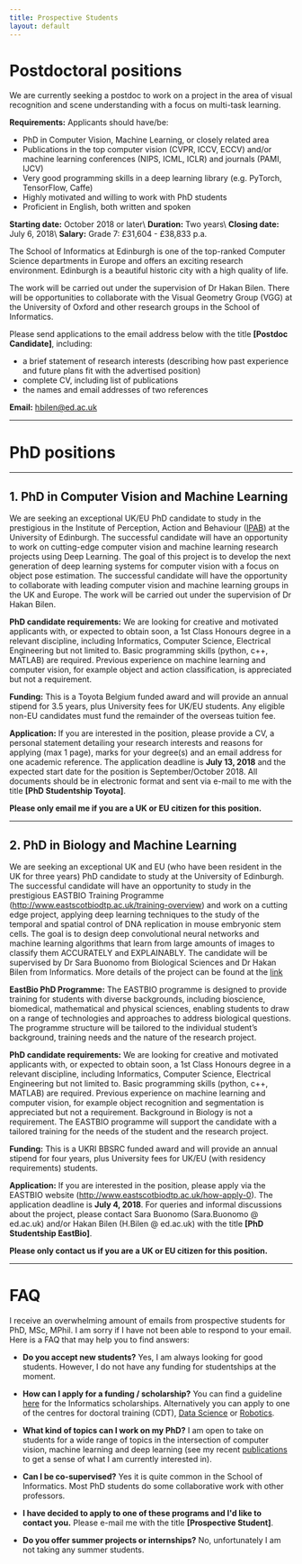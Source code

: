 ```yaml
---
title: Prospective Students 
layout: default
---
```


# Postdoctoral positions
We are currently seeking a postdoc to work on a project in the area of visual recognition and scene understanding with a focus on multi-task learning.

**Requirements:** Applicants should have/be:

- PhD in Computer Vision, Machine Learning, or closely related area
- Publications in the top computer vision (CVPR, ICCV, ECCV) and/or machine learning conferences (NIPS, ICML, ICLR) and journals (PAMI, IJCV)
- Very good programming skills in a deep learning library (e.g. PyTorch, TensorFlow, Caffe) 
- Highly motivated and willing to work with PhD students
- Proficient in English, both written and spoken

**Starting date:** October 2018 or later\\
**Duration:** Two years\\
**Closing date:** July 6, 2018\\
**Salary:** Grade 7: £31,604 - £38,833 p.a.

The School of Informatics at Edinburgh is one of the top-ranked Computer Science departments in Europe and offers an exciting research environment. Edinburgh is a beautiful historic city with a high quality of life.

The work will be carried out under the supervision of Dr Hakan Bilen. There will be opportunities to collaborate with the Visual Geometry Group (VGG) at the University of Oxford and other research groups in the School of Informatics.

Please send applications to the email address below with the title **[Postdoc Candidate]**, including:
- a brief statement of research interests (describing how past experience and future plans fit with the advertised position)
- complete CV, including list of publications
- the names and email addresses of two references

**Email:** hbilen@ed.ac.uk

---

# PhD positions

---

## 1. PhD in Computer Vision and Machine Learning
<!-- Currently we do not have any PhD scholarship available. If you are interested in becoming a PhD student in my group, please see the guideline below for other funding opportunities. -->
We are seeking an exceptional UK/EU PhD candidate to study in the prestigious in the Institute of Perception, Action and Behaviour ([IPAB](http://web.inf.ed.ac.uk/ipab)) at the University of Edinburgh. The successful candidate will have an opportunity to work on cutting-edge computer vision and machine learning research projects using Deep Learning. The goal of this project is to develop the next generation of deep learning systems for computer vision with a focus on object pose estimation. The successful candidate will have the opportunity to collaborate with leading computer vision and machine learning groups in the UK and Europe. The work will be carried out under the supervision of Dr Hakan Bilen.

**PhD candidate requirements:** We are looking for creative and motivated applicants with, or expected to obtain soon, a 1st Class Honours degree in a relevant discipline, including Informatics, Computer Science, Electrical Engineering but not limited to. Basic programming skills (python, c++, MATLAB) are required. Previous experience on machine learning and computer vision, for example object and action classification, is appreciated but not a requirement.

**Funding:** This is a Toyota Belgium funded award and will provide an annual stipend for 3.5 years, plus University fees for UK/EU students. Any eligible non-EU candidates must fund the remainder of the overseas tuition fee.

**Application:** If you are interested in the position, please provide a CV, a personal statement detailing your research interests and reasons for applying (max 1 page), marks for your degree(s) and an email address for one academic reference. The application deadline is **July 13, 2018** and the expected start date for the position is September/October 2018. All documents should be in electronic format and sent via e-mail to me with the title **[PhD Studentship Toyota]**. 

**Please only email me if you are a UK or EU citizen for this position.**

---

## 2. PhD in Biology and Machine Learning

We are seeking an exceptional UK and EU (who have been resident in the UK for three years) PhD candidate to study at the University of Edinburgh. The successful candidate will have an opportunity to study in the prestigious EASTBIO Training Programme (http://www.eastscotbiodtp.ac.uk/training-overview) and work on a cutting edge project, applying deep learning techniques to the study of the temporal and spatial control of DNA replication in mouse embryonic stem cells. The goal is to design deep convolutional neural networks and machine learning algorithms that learn from large amounts of images to classify them ACCURATELY and EXPLAINABLY. The candidate will be supervised by Dr Sara Buonomo from Biological Sciences and Dr Hakan Bilen from Informatics. More details of the project can be found at the [link](http://www.eastscotbiodtp.ac.uk/development-machine-learning-based-approach-analysis-dna-replication-primary-mammalian-cells-0)

**EastBio PhD Programme:** The EASTBIO programme is designed to provide training for students with diverse backgrounds, including bioscience, biomedical, mathematical and physical sciences, enabling students to draw on a range of technologies and approaches to address biological questions. The programme structure will be tailored to the individual student’s background, training needs and the nature of the research project.

**PhD candidate requirements:** We are looking for creative and motivated applicants with, or expected to obtain soon, a 1st Class Honours degree in a relevant discipline, including Informatics, Computer Science, Electrical Engineering but not limited to. Basic programming skills (python, c++, MATLAB) are required. Previous experience on machine learning and computer vision, for example object recognition and segmentation is appreciated but not a requirement. Background in Biology is not a requirement. The EASTBIO programme will support the candidate with a tailored training for the needs of the student and the research project.

**Funding:** This is a UKRI BBSRC funded award and will provide an annual stipend for four years, plus University fees for UK/EU (with residency requirements) students.

**Application:** If you are interested in the position, please apply via the EASTBIO website (http://www.eastscotbiodtp.ac.uk/how-apply-0). The application deadline is **July 4, 2018**. For queries and informal discussions about the project, please contact Sara Buonomo (Sara.Buonomo @ ed.ac.uk) and/or Hakan Bilen (H.Bilen @ ed.ac.uk) with the title **[PhD Studentship EastBio]**.

**Please only contact us if you are a UK or EU citizen for this position.**

---

# FAQ

I receive an overwhelming amount of emails from prospective students for PhD, MSc, MPhil. I am sorry if I have not been able to respond to your email. Here is a FAQ that may help you to find answers:

- **Do you accept new students?** Yes, I am always looking for good students. However, I do not have any funding for studentships at the moment.

- **How can I apply for a funding / scholarship?** You can find a guideline [here](https://www.ed.ac.uk/informatics/postgraduate/apply) for the Informatics scholarships. Alternatively you can apply to one of the centres for doctoral training (CDT), [Data Science](http://datascience.inf.ed.ac.uk/) or [Robotics](http://www.edinburgh-robotics.org/).

- **What kind of topics can I work on my PhD?** I am open to take on students for a wide range of topics in the intersection of computer vision, machine learning and deep learning (see my recent [publications](../publications/index.html) to get a sense of what I am currently interested in).

- **Can I be co-supervised?** Yes it is quite common in the School of Informatics. Most PhD students do some collaborative work with other professors.

- **I have decided to apply to one of these programs and I'd like to contact you.** Please e-mail me with the title **[Prospective Student]**. 

- **Do you offer summer projects or internships?** No, unfortunately I am not taking any summer students.
